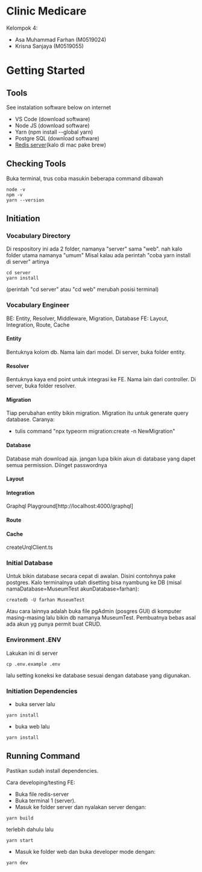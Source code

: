 # Clinic Medicare
Kelompok 4:
- Asa Muhammad Farhan (M0519024)
- Krisna Sanjaya (M0519055)

# Getting Started

## Tools
See instalation software below on internet
- VS Code (download software)
- Node JS (download software)
- Yarn (npm install --global yarn)
- Postgre SQL (download software)
- [Redis server](https://riptutorial.com/redis/example/29962/installing-and-running-redis-server-on-windows)(kalo di mac pake brew)

## Checking Tools
Buka terminal, trus coba masukin beberapa command dibawah
```
node -v
npm -v
yarn --version
```

## Initiation
### Vocabulary Directory
Di respository ini ada 2 folder, namanya "server" sama "web". nah kalo folder utama namanya "umum"
Misal kalau ada perintah "coba yarn install di server" artinya
```
cd server
yarn install
```
(perintah "cd server" atau "cd web" merubah posisi terminal)

### Vocabulary Engineer
BE: Entity, Resolver, Middleware, Migration, Database
FE: Layout, Integration, Route, Cache

#### Entity
Bentuknya kolom db. Nama lain dari model.
Di server, buka folder entity.

#### Resolver
Bentuknya kaya end point untuk integrasi ke FE. Nama lain dari controller.
Di server, buka folder resolver.

#### Migration
Tiap perubahan entity bikin migration. Migration itu untuk generate query database.
Caranya:
- tulis command "npx typeorm migration:create -n NewMigration"

#### Database
Database mah download aja.
jangan lupa bikin akun di database yang dapet semua permission. Diinget passwordnya

#### Layout

#### Integration 
Graphql Playground[http://localhost:4000/graphql]

#### Route

#### Cache
createUrqlClient.ts

### Initial Database
Untuk bikin database secara cepat di awalan. Disini contohnya pake postgres.
Kalo terminalnya udah disetting bisa nyambung ke DB (misal namaDatabase=MuseumTest akunDatabase=farhan):
```
createdb -U farhan MuseumTest 
```
Atau cara lainnya adalah buka file pgAdmin (posgres GUI) di komputer masing-masing lalu bikin db namanya MuseumTest.
Pembuatnya bebas asal ada akun yg punya permit buat CRUD.

### Environment .ENV
Lakukan ini di server
```
cp .env.example .env
```
lalu setting koneksi ke database sesuai dengan database yang digunakan.

### Initiation Dependencies
- buka server lalu
```
yarn install
```
- buka web lalu
```
yarn install
```

## Running Command
Pastikan sudah install dependencies.

Cara developing/testing FE:
- Buka file redis-server
- Buka terminal 1 (server).
- Masuk ke folder server dan nyalakan server dengan:
```
yarn build
```
terlebih dahulu lalu
```
yarn start
```
- Masuk ke folder web dan buka developer mode dengan:
```
yarn dev
```